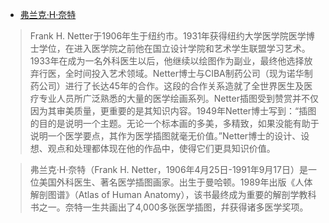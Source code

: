 


- [弗兰克·H·奈特](https://zh.wikipedia.org/wiki/弗蘭克·奈特)

>Frank H. Netter于1906年生于纽约市。1931年获得纽约大学医学院医学博士学位，在进入医学院之前他在国立设计学院和艺术学生联盟学习艺术。1933年在成为一名外科医生以后，他继续以绘图作为副业，最终他选择放弃行医，全时间投入艺术领域。Netter博士与CIBA制药公司（现为诺华制药公司）进行了长达45年的合作。这段的合作关系造就了全世界医生及医疗专业人员所广泛熟悉的大量的医学绘画系列。Netter插图受到赞赏并不仅因为其审美质量，更重要的是其知识内容。1949年Netter博士写到：“插图的目的是说明一个主题。无论一个标本画的多美，多精致，如果没能有助于说明一个医学要点，其作为医学插图就毫无价值。”Netter博士的设计、设想、观点和处理都体现在他的作品中，使得它们更具知识价值。

>弗兰克·H·奈特（Frank H. Netter，1906年4月25日-1991年9月17日）是一位美国外科医生、著名医学插图画家。出生于曼哈顿。1989年出版《人体解剖图谱》（Atlas of Human Anatomy），该书最终成为重要的解剖学教科书之一。奈特一生共画出了4,000多张医学插图，幷获得诸多医学奖项。

